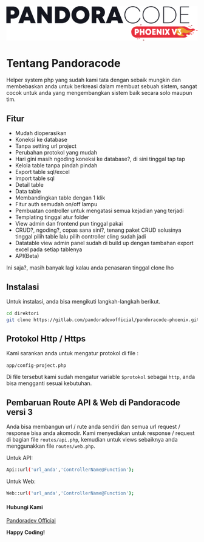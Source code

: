 <center><img src="resource/assets/img/logo-readme.png" style="width:400"></center>

# Tentang Pandoracode

Helper system php yang sudah kami tata dengan sebaik mungkin dan membebaskan anda 
untuk berkreasi dalam membuat sebuah sistem, sangat cocok untuk anda yang mengembangkan sistem 
baik secara solo maupun tim. 




## Fitur

- Mudah dioperasikan
- Koneksi ke database
- Tanpa setting url project
- Perubahan protokol yang mudah
- Hari gini masih ngoding koneksi ke database?, di sini tinggal tap tap
- Kelola table tanpa pindah pindah
- Export table sql/excel
- Import table sql
- Detail table
- Data table
- Membandingkan table dengan 1 klik
- Fitur auth semudah on/off lampu
- Pembuatan controller untuk mengatasi semua kejadian yang terjadi
- Templating tinggal atur folder
- View admin dan frontend pun tinggal pakai
- CRUD?, ngoding?, copas sana sini?, tenang paket CRUD solusinya tinggal pilih table lalu pilih controller cling sudah jadi
- Datatable view admin panel sudah di build up dengan tambahan export excel pada setiap tablenya
- API(Beta)

Ini saja?, masih banyak lagi kalau anda penasaran tinggal clone lho
## Instalasi

Untuk instalasi, anda bisa mengikuti langkah-langkah berikut.

```sh
cd direktori
git clone https://gitlab.com/pandoradevofficial/pandoracode-phoenix.git
```

## Protokol Http / Https

Kami sarankan anda untuk mengatur protokol di file :

`app/config-project.php`

Di file tersebut kami sudah mengatur variable `$protokol` sebagai `http`, anda bisa
mengganti sesuai kebutuhan.

## Pembaruan Route API & Web di Pandoracode versi 3

Anda bisa membangun url / rute anda sendiri dan semua url request / response bisa anda akomodir.
Kami menyediakan untuk response / request di bagian file `routes/api.php`, kemudian untuk views sebaiknya anda
menggunakkan file `routes/web.php`.

Untuk API:

```sh
Api::url('url_anda','ControllerName@Function');
```

Untuk Web:

```sh
Web::url('url_anda','ControllerName@Function');
```

#### Hubungi Kami

[Pandoradev Official](mailto:pandoradevofficial@gmail.com)

**Happy Coding!**

